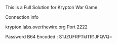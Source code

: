 This is a Full Solution for Krypton War Game

Connection info 

krypton.labs.overthewire.org 
Port 2222

Password B64 Encoded : S1JZUFRPTklTR1JFQVQ=
